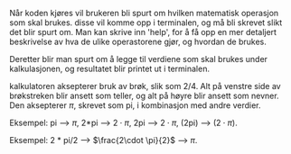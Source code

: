 Når koden kjøres vil brukeren bli spurt om hvilken matematisk operasjon som skal brukes. 
disse vil komme opp i terminalen, og må bli skrevet slikt det blir spurt om. Man kan 
skrive inn 'help', for å få opp en mer detaljert beskrivelse av hva de ulike operastorene 
gjør, og hvordan de brukes. 

Deretter blir man spurt om å legge til verdiene som skal brukes under kalkulasjonen, og
resultatet blir printet ut i terminalen.

kalkulatoren aksepterer bruk av brøk, slik som 2/4. Alt på venstre side
av brøkstreken blir ansett som teller, og alt på høyre blir ansett som nevner. Den aksepterer $\pi$, skrevet
som pi, i kombinasjon med andre verdier.

Eksempel: pi --> $\pi$, 2*pi --> $2 \cdot \pi$, 2pi --> $2 \cdot \pi$, 
(2pi) --> $(2 \cdot \pi)$. 

Eksempel: 
2 * pi/2 --> $\frac{2\cdot \pi}{2}$ --> $\pi$.

